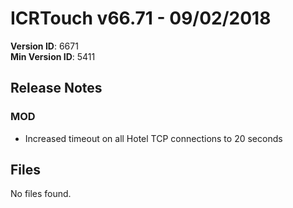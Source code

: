 # ICRTouch v66.71 - 09/02/2018

__Version ID__: 6671
<br>__Min Version ID__: 5411

## Release Notes
### MOD
- Increased timeout on all Hotel TCP connections to 20 seconds

## Files
No files found.

